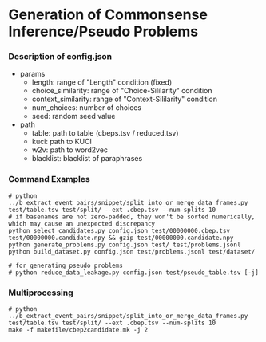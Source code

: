 # Generation of Commonsense Inference/Pseudo Problems

### Description of config.json

- params
  - length: range of "Length" condition (fixed)
  - choice_similarity: range of "Choice-Sililarity" condition
  - context_similarity: range of "Context-Sililarity" condition
  - num_choices: number of choices
  - seed: random seed value
- path
  - table: path to table (cbeps.tsv / reduced.tsv)
  - kuci: path to KUCI
  - w2v: path to word2vec
  - blacklist: blacklist of paraphrases

### Command Examples

```shell
# python ../b_extract_event_pairs/snippet/split_into_or_merge_data_frames.py test/table.tsv test/split/ --ext .cbep.tsv --num-splits 10
# if basenames are not zero-padded, they won't be sorted numerically, which may cause an unexpected discrepancy
python select_candidates.py config.json test/00000000.cbep.tsv test/00000000.candidate.npy && gzip test/00000000.candidate.npy
python generate_problems.py config.json test/ test/problems.jsonl
python build_dataset.py config.json test/problems.jsonl test/dataset/

# for generating pseudo problems
# python reduce_data_leakage.py config.json test/pseudo_table.tsv [-j]
```

### Multiprocessing

```shell
# python ../b_extract_event_pairs/snippet/split_into_or_merge_data_frames.py test/table.tsv test/split/ --ext .cbep.tsv --num-splits 10
make -f makefile/cbep2candidate.mk -j 2
```
